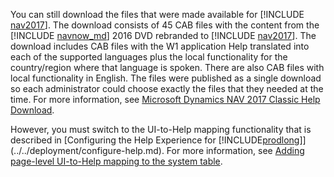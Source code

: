 You can still download the files that were made available for [!INCLUDE [nav2017](nav2017.md)]. The download consists of 45 CAB files with the content from the [!INCLUDE [navnow_md](navnow_md.md)] 2016 DVD rebranded to [!INCLUDE [nav2017](nav2017.md)]. The download includes CAB files with the W1 application Help translated into each of the supported languages plus the local functionality for the country/region where that language is spoken. There are also CAB files with local functionality in English. The files were published as a single download so each administrator could choose exactly the files that they needed at the time. For more information, see [Microsoft Dynamics NAV 2017 Classic Help Download](https://www.microsoft.com/en-us/download/details.aspx?id=54315).  

However, you must switch to the UI-to-Help mapping functionality that is described in [Configuring the Help Experience for [!INCLUDE[prodlong](prodlong.md)]](../../deployment/configure-help.md). For more information, see [Adding page-level UI-to-Help mapping to the system table](../../help/context-sensitive-help.md#adding-page-level-ui-to-help-mapping-to-the-system-table).  